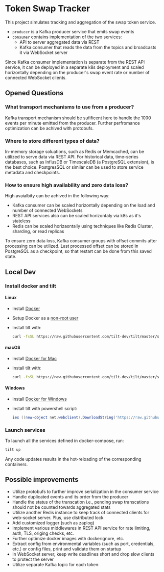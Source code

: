 # Token Swap Tracker

This project simulates tracking and aggregation of the swap token service.

- `producer` is a Kafka producer service that emits swap events
- `consumer` contains implementation of the two services:
  - API to server aggregated data via REST
  - Kafka consumer that reads the data from the topics and broadcasts it via WebSocket server

Since Kafka consumer implementation is separate from the REST API service, it can be deployed in a separate k8s deployment and scaled horizontally depending on the producer's swap event rate or number of connected WebSocket clients.

## Opened Questions

### What transport mechanisms to use from a producer?

Kafka transport mechanism should be sufificent here to handle the 1000 events per minute emitted from the producer. Further perfromance optimization can be achived with protobufs.

### Where to store different types of data?

In-memory storage soluations, such as Redis or Memcached, can be utilized to serve data via REST API. For historical data, time-series databases, such as InflusDB or TimescaleDB (a PostgreSQL extension), is the best choice. PostgresSQL or similar can be used to store service metadata and checkpoints.


### How to ensure high availability and zero data loss?

High avaialbity can be achived in the following way:
- Kafka consumer can be scaled horizontally depending on the load and number of connected WebSockets
- REST API services also can be scaled horizontaly via k8s as it's stateless
- Redis can be scaled horizaontally using techniques like Redis Cluster, sharding, or read replicas

To ensure zero data loss, Kafka consumer groups with offset commits after processing can be utilized. Last processed offset can be stored in PostgreSQL as a checkpoint, so that restart can be done from this saved state.


## Local Dev

### Install docker and tilt

#### Linux

- Install [Docker](https://docs.docker.com/get-docker/)
- Setup Docker as a [non-root user](https://docs.docker.com/engine/install/linux-postinstall/)
- Install tilt with:

  ```bash
  curl -fsSL https://raw.githubusercontent.com/tilt-dev/tilt/master/scripts/install.sh | bash
  ```

#### macOS

- Install [Docker for Mac](https://docs.docker.com/desktop/mac/install/)
- Install tilt with:

  ```bash
  curl -fsSL https://raw.githubusercontent.com/tilt-dev/tilt/master/scripts/install.sh | bash
  ```

#### Windows

- Install [Docker for Windows](https://docs.docker.com/desktop/windows/install/)
- Install tilt with powershell script:

  ```PowerShell
  iex ((new-object net.webclient).DownloadString('https://raw.githubusercontent.com/tilt-dev/tilt/master/scripts/install.ps1'))

### Launch services

To launch all the services defined in docker-compose, run:
```bash
tilt up
```
Any code updates results in the hot-reloading of the corresponding containers.

## Possible improvements

- Utilize protobufs to further improve serialization in the consumer service
- Handle duplicated events and its order from the producer
- Handle the status of the transcation i.e., pending swap transcations should not be counted towards aggregated stats
- Utilize another Redis instance to keep track of connected clients for web-socket server. Plus, use distributed lock
- Add customized logger (such as zaplog)
- Implement various middlewares in REST API service for rate limiting, auth, TLS, origing checks, etc.
- Further optimize docker images with dockerignore, etc.
- Extract config from environmental variables (such as port, credentials, etc.) or config files, print and validate them on startup
- In WebSocket server, keep write deadlines short and drop slow clients to protect the server
- Utilize separate Kafka topic for each token
